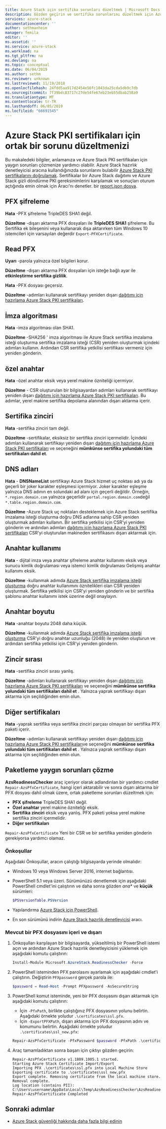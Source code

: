 ```yaml
---
title: Azure Stack için sertifika sorunları düzeltmek | Microsoft Docs
description: Gözden geçirin ve sertifika sorunlarını düzeltmek için Azure Stack hazırlık Denetleyicisi'ni kullanın.
services: azure-stack
documentationcenter: ''
author: sethmanheim
manager: femila
editor: ''
ms.assetid: ''
ms.service: azure-stack
ms.workload: na
ms.tgt_pltfrm: na
ms.devlang: na
ms.topic: conceptual
ms.date: 06/04/2019
ms.author: sethm
ms.reviewer: unknown
ms.lastreviewed: 11/19/2018
ms.openlocfilehash: 24fdd5aa917d2454e56fc1843da25cda5db9c7db
ms.sourcegitcommit: 7f39bdc83717c27de54fe67eb23eb55dbab258a9
ms.translationtype: MT
ms.contentlocale: tr-TR
ms.lasthandoff: 06/05/2019
ms.locfileid: "66691545"
---
```

# <a name="remediate-common-issues-for-azure-stack-pki-certificates"></a>Azure Stack PKI sertifikaları için ortak bir sorunu düzeltmenizi

Bu makaledeki bilgiler, anlamanıza ve Azure Stack PKI sertifikaları için yaygın sorunları çözmenize yardımcı olabilir. Azure Stack hazırlık denetleyicisi aracına kullandığınızda sorunlarını bulabilir [Azure Stack PKI sertifikalarını doğrulamak](azure-stack-validate-pki-certs.md). Sertifikalar bir Azure Stack dağıtımı ve Azure Stack gizli döndürme PKI gereksinimlerini karşılamak ve sonuçları oturum açtığında emin olmak için Aracı'nı denetler. bir [report.json dosya](azure-stack-validation-report.md).  

## <a name="pfx-encryption"></a>PFX şifreleme

**Hata** -PFX şifreleme TripleDES SHA1 değil.

**Düzeltme** -dışarı aktarma PFX dosyaları ile **TripleDES SHA1** şifreleme. Bu Sertifika ek bileşenini veya kullanarak dışa aktarırken tüm Windows 10 istemcileri için varsayılan değerdir `Export-PFXCertificate`.

## <a name="read-pfx"></a>Read PFX

**Uyarı** -parola yalnızca özel bilgileri korur.  

**Düzeltme** -dışarı aktarma PFX dosyaları için isteğe bağlı ayar ile **etkinleştirme sertifika gizlilik**.  

**Hata** -PFX dosyası geçersiz.  

**Düzeltme** -adımları kullanarak sertifikayı yeniden dışarı [dağıtımı için hazırlama Azure Stack PKI sertifikaları](azure-stack-prepare-pki-certs.md).

## <a name="signature-algorithm"></a>İmza algoritması

**Hata** -imza algoritması olan SHA1.

**Düzeltme** -SHA256 ' imza algoritması ile Azure Stack sertifika imzalama isteği oluşturma sertifika imzalama isteği (CSR) yeniden oluşturmak içindeki adımları kullanın. Ardından CSR sertifika yetkilisi sertifikası vermeniz için yeniden gönderin.

## <a name="private-key"></a>özel anahtar

**Hata** -özel anahtar eksik veya yerel makine özniteliği içermiyor.  

**Düzeltme** - CSR oluşturulan bir bilgisayardan adımları kullanarak sertifikayı yeniden dışarı [dağıtımı için hazırlama Azure Stack PKI sertifikaları](azure-stack-prepare-pki-certs.md#prepare-certificates-for-deployment). Bu adımlar, yerel makine sertifika depolama alanından dışarı aktarma içerir.

## <a name="certificate-chain"></a>Sertifika zinciri

**Hata** -sertifika zinciri tam değil.  

**Düzeltme** -sertifikalar, eksiksiz bir sertifika zinciri içermelidir. İçindeki adımları kullanarak sertifikayı yeniden dışarı [dağıtımı için hazırlama Azure Stack PKI sertifikaları](azure-stack-prepare-pki-certs.md#prepare-certificates-for-deployment) ve seçeneğini **mümkünse sertifika yolundaki tüm sertifikaları dahil et**.

## <a name="dns-names"></a>DNS adları

**Hata** - **DNSNameList** sertifikayı Azure Stack hizmet uç noktası adı ya da geçerli bir joker karakter eşleşmesi içermiyor. Joker karakter eşleşme yalnızca DNS adının en solundaki ad alanı için geçerli değildir. Örneğin, `*.region.domain.com` yalnızca geçerlidir `portal.region.domain.com`değil `*.table.region.domain.com`.

**Düzeltme** -Azure Stack uç noktaları desteklemek için Azure Stack sertifika imzalama isteği oluşturma doğru DNS adlarına sahip CSR yeniden oluşturmak adımları kullanın. Bir sertifika yetkilisi için CSR'yi yeniden gönderin ve ardından adımları [dağıtımı için hazırlama Azure Stack PKI sertifikaları](azure-stack-prepare-pki-certs.md#prepare-certificates-for-deployment) CSR'yi oluşturulan makineden sertifikasını dışarı aktarmak için.  

## <a name="key-usage"></a>Anahtar kullanımı

**Hata** - dijital imza veya anahtar şifreleme anahtar kullanımı eksik veya sunucu kimlik doğrulaması veya istemci kimlik doğrulaması Gelişmiş anahtar kullanımı eksik.  

**Düzeltme** -kullanmak adımda [Azure Stack sertifika imzalama isteği oluşturma](azure-stack-get-pki-certs.md) doğru anahtar kullanımını öznitelikleri olan CSR yeniden oluşturmak. Sertifika yetkilisi için CSR'yi yeniden gönderin ve bir sertifika şablonu anahtar kullanımı istek üzerine değil onaylayın.

## <a name="key-size"></a>Anahtar boyutu

**Hata** -anahtar boyutu 2048 daha küçük.

**Düzeltme** -kullanmak adımda [Azure Stack sertifika imzalama isteği oluşturma](azure-stack-get-pki-certs.md) CSR'yi doğru anahtar uzunluğu (2048) ile yeniden oluşturun ve ardından sertifika yetkilisi için CSR'yi yeniden gönderin.

## <a name="chain-order"></a>Zincir sırası

**Hata** -sertifika zinciri sırası yanlış.  

**Düzeltme** -adımları kullanarak sertifikayı yeniden dışarı [dağıtımı için hazırlama Azure Stack PKI sertifikaları](azure-stack-prepare-pki-certs.md#prepare-certificates-for-deployment) ve seçeneğini **mümkünse sertifika yolundaki tüm sertifikaları dahil et** . Yalnızca yaprak sertifikayı dışarı aktarma için seçildiğinden emin olun.

## <a name="other-certificates"></a>Diğer sertifikaları

**Hata** -yaprak sertifika veya sertifika zinciri parçası olmayan bir sertifika PFX paketi içerir.  

**Düzeltme** -adımları kullanarak sertifikayı yeniden dışarı [dağıtımı için hazırlama Azure Stack PKI sertifikaları](azure-stack-prepare-pki-certs.md#prepare-certificates-for-deployment)ve seçeneğini **mümkünse sertifika yolundaki tüm sertifikaları dahil et** . Yalnızca yaprak sertifikayı dışarı aktarma için seçildiğinden emin olun.

## <a name="fix-common-packaging-issues"></a>Paketleme yaygın sorunları çözme

**AzsReadinessChecker** araç içeriyor olarak adlandırılan bir yardımcı cmdlet `Repair-AzsPfxCertificate`, hangi içeri aktarabilir ve sonra dışarı aktarma bir PFX dosyası dahil olmak üzere, ortak paketleme sorunları düzeltmek için:

- **PFX şifreleme** TripleDES SHA1 değil.
- **Özel anahtar** yerel makine özniteliği eksik.
- **Sertifika zinciri** eksik veya yanlış. PFX paketi yoksa yerel makine sertifika zinciri içermelidir.
- **Diğer sertifikaları**

`Repair-AzsPfxCertificate` Yeni bir CSR ve bir sertifika yeniden gönderin gerekiyorsa yardımcı olamaz.

### <a name="prerequisites"></a>Önkoşullar

Aşağıdaki Önkoşullar, aracın çalıştığı bilgisayarda yerinde olmalıdır:

- Windows 10 veya Windows Server 2016, internet bağlantısı.
- PowerShell 5.1 veya üzeri. Sürümünüzü denetlemek için aşağıdaki PowerShell cmdlet'ini çalıştırın ve daha sonra gözden *ana** ve **küçük** sürümleri:

   ```powershell
   $PSVersionTable.PSVersion
   ```

- Yapılandırma [Azure Stack için PowerShell](azure-stack-powershell-install.md).
- En son sürümünü indirin [Azure Stack hazırlık denetleyicisi](https://aka.ms/AzsReadinessChecker) aracı.

### <a name="import-and-export-an-existing-pfx-file"></a>Mevcut bir PFX dosyasını içeri ve dışarı

1. Önkoşulları karşılayan bir bilgisayarda, yükseltilmiş bir PowerShell istemi açın ve ardından Azure Stack hazırlık denetleyicisini yüklemek için aşağıdaki komutu çalıştırın:

   ```powershell
   Install-Module Microsoft.AzureStack.ReadinessChecker -Force
   ```

2. PowerShell isteminden PFX parolasını ayarlamak için aşağıdaki cmdlet'i çalıştırın. Değiştirin `PFXpassword` gerçek parola ile:

   ```powershell
   $password = Read-Host -Prompt PFXpassword -AsSecureString
   ```

3. PowerShell komut isteminde, yeni bir PFX dosyasını dışarı aktarmak için aşağıdaki komutu çalıştırın:

   - İçin `-PfxPath`, birlikte çalıştığınız PFX dosyasının yolunu belirtin. Aşağıdaki örnekte yoludur `.\certificates\ssl.pfx`.
   - İçin `-ExportPFXPath`, dışarı aktarma için PFX dosyasının adını ve konumunu belirtin. Aşağıdaki örnekte yoludur `.\certificates\ssl_new.pfx`:

   ```powershell
   Repair-AzsPfxCertificate -PfxPassword $password -PfxPath .\certificates\ssl.pfx -ExportPFXPath .\certificates\ssl_new.pfx
   ```  

4. Araç tamamladıktan sonra başarı için çıktıyı gözden geçirin:

   ```shell
   Repair-AzsPfxCertificate v1.1809.1005.1 started.
   Starting Azure Stack Certificate Import/Export
   Importing PFX .\certificates\ssl.pfx into Local Machine Store
   Exporting certificate to .\certificates\ssl_new.pfx
   Export complete. Removing certificate from the local machine store.
   Removal complete.
   Log location (contains PII): C:\Users\username\AppData\Local\Temp\AzsReadinessChecker\AzsReadinessChecker.log
   Repair-AzsPfxCertificate Completed
   ```

## <a name="next-steps"></a>Sonraki adımlar

- [Azure Stack güvenliği hakkında daha fazla bilgi edinin](azure-stack-rotate-secrets.md)
